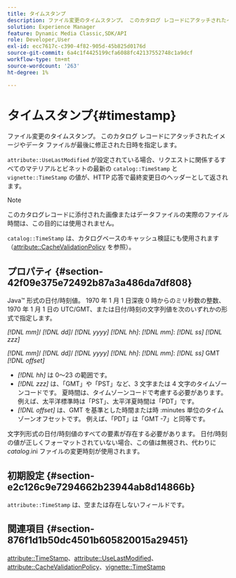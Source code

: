 ```yaml
---
title: タイムスタンプ
description: ファイル変更のタイムスタンプ。 このカタログ レコードにアタッチされたイメージやデータ ファイルが最後に修正された日時を指定します。
solution: Experience Manager
feature: Dynamic Media Classic,SDK/API
role: Developer,User
exl-id: ecc7617c-c390-4f82-905d-45b825d0176d
source-git-commit: 6a4c1f4425199cfa6088fc42137552748c1a9dcf
workflow-type: tm+mt
source-wordcount: '263'
ht-degree: 1%

---
```


# タイムスタンプ{#timestamp}

ファイル変更のタイムスタンプ。 このカタログ レコードにアタッチされたイメージやデータ ファイルが最後に修正された日時を指定します。

`attribute::UseLastModified` が設定されている場合、リクエストに関係するすべてのマテリアルとビネットの最新の `catalog::TimeStamp` と `vignette::TimeStamp` の値が、HTTP 応答で最終変更日のヘッダーとして返されます。

>[!NOTE]
>
>このカタログレコードに添付された画像またはデータファイルの実際のファイル時間は、この目的には使用されません。

`catalog::TimeStamp` は、カタログベースのキャッシュ検証にも使用されます（[attribute::CacheValidationPolicy](/help/aem-is-ir-api/ir-api/material-cat/image-rendering-api-ref/c-ir-material-catalog/c-ir-attributes-reference/r-ir-cachevalidationpolicy.md) を参照）。

## プロパティ {#section-42f09e375e72492b87a3a486da7df808}

Java™ 形式の日付/時刻値。 1970 年 1 月 1 日深夜 0 時からのミリ秒数の整数、1970 年 1 月 1 日の UTC/GMT、または日付/時刻の文字列値を次のいずれかの形式で指定します。

*[!DNL mm]*/ *[!DNL dd]*/ *[!DNL yyyy]* *[!DNL hh]*: *[!DNL mm]*: *[!DNL ss]* *[!DNL zzz]*

*[!DNL mm]*/ *[!DNL dd]*/ *[!DNL yyyy]* *[!DNL hh]*: *[!DNL mm]*: *[!DNL ss]* GMT *[!DNL offset]*

* *[!DNL hh]* は 0～23 の範囲です。
* *[!DNL zzz]* は、「GMT」や「PST」など、3 文字または 4 文字のタイムゾーンコードです。 夏時間は、タイムゾーンコードで考慮する必要があります。 例えば、太平洋標準時は「PST」、太平洋夏時間は「PDT」です。
* *[!DNL offset]* は、GMT を基準とした時間または時 :minutes 単位のタイムゾーンオフセットです。 例えば、「PDT」は「GMT -7」と同等です。

文字列形式の日付/時刻値のすべての要素が存在する必要があります。 日付/時刻の値が正しくフォーマットされていない場合、この値は無視され、代わりに *catalog*.ini ファイルの変更時刻が使用されます。

## 初期設定 {#section-e2c126c9e7294662b23944ab8d14866b}

`attribute::TimeStamp` は、空または存在しないフィールドです。

## 関連項目 {#section-876f1d1b50dc4501b605820015a29451}

[attribute::TimeStamp](../../../../../ir-api/material-cat/image-rendering-api-ref/c-ir-material-catalog/c-ir-attributes-reference/r-ir-timestamp.md#reference-8373ad4ee03d4e4b9a8fc96cf42b3181)、[attribute::UseLastModified](../../../../../ir-api/material-cat/image-rendering-api-ref/c-ir-material-catalog/c-ir-attributes-reference/r-ir-uselastmodified.md#reference-d2ab628c9e004fedbd38324866dbca1d)、[attribute::CacheValidationPolicy](../../../../../ir-api/material-cat/image-rendering-api-ref/c-ir-material-catalog/c-ir-attributes-reference/r-ir-cachevalidationpolicy.md#reference-2d71679733474d8aa116db6ceba87fa4)、[vignette::TimeStamp](../../../../../ir-api/material-cat/image-rendering-api-ref/c-ir-material-catalog/c-ir-vignette-map-reference/r-ir-timestamp-vignette.md#reference-d57cdd40a6a645d199dbb1d56cc85bc1)
